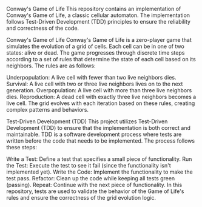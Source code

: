 Conway's Game of Life
This repository contains an implementation of Conway's Game of Life, a classic cellular automaton. The implementation follows Test-Driven Development (TDD) principles to ensure the reliability and correctness of the code.

Conway's Game of Life
Conway's Game of Life is a zero-player game that simulates the evolution of a grid of cells. Each cell can be in one of two states: alive or dead. The game progresses through discrete time steps according to a set of rules that determine the state of each cell based on its neighbors. The rules are as follows:

Underpopulation: A live cell with fewer than two live neighbors dies.
Survival: A live cell with two or three live neighbors lives on to the next generation.
Overpopulation: A live cell with more than three live neighbors dies.
Reproduction: A dead cell with exactly three live neighbors becomes a live cell.
The grid evolves with each iteration based on these rules, creating complex patterns and behaviors.

Test-Driven Development (TDD)
This project utilizes Test-Driven Development (TDD) to ensure that the implementation is both correct and maintainable. TDD is a software development process where tests are written before the code that needs to be implemented. The process follows these steps:

Write a Test: Define a test that specifies a small piece of functionality.
Run the Test: Execute the test to see it fail (since the functionality isn't implemented yet).
Write the Code: Implement the functionality to make the test pass.
Refactor: Clean up the code while keeping all tests green (passing).
Repeat: Continue with the next piece of functionality.
In this repository, tests are used to validate the behavior of the Game of Life's rules and ensure the correctness of the grid evolution logic.
